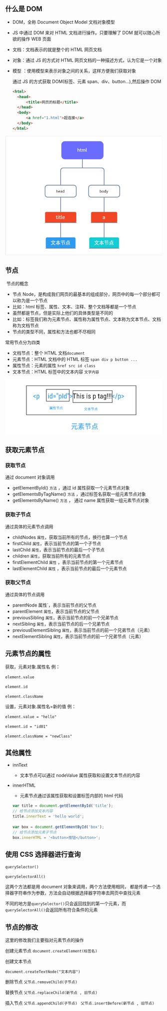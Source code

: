 ## 什么是 DOM

- DOM，全称 Document Object Model 文档对象模型

- JS 中通过 DOM 来对 HTML 文档进行操作。只要理解了 DOM 就可以随心所欲的操作 WEB 页面

- 文档：文档表示的就是整个的 HTML 网页文档

- 对象：通过 JS 的方式对 HTML 网页文档的一种描述方式，认为它是一个对象

- 模型 ：使用模型来表示对象之间的关系，这样方便我们获取对象

  通过 JS 的方式获取 DOM(标签、元素 span、div、button...),然后操作 DOM

  ```html
  <html>
  	<head>
  		<title>网页的标题</title>
  	</head>
  	<body>
  		<a href="1.html">超连接</a>
  	</body>
  </html>
  ```

![节点](./images/04.png)

## 节点

​ 节点的概念

- 节点 Node，是构成我们网页的最基本的组成部分，网页中的每一个部分都可以称为是一个节点
- 比如：html 标签、属性、文本、注释、整个文档等都是一个节点
- 虽然都是节点，但是实际上他们的具体类型是不同的
- 比如：标签我们称为元素节点、属性称为属性节点、文本称为文本节点、文档称为文档节点
- 节点的类型不同，属性和方法也都不尽相同

常用节点分为四类

- 文档节点：整个 HTML 文档`document`
- 元素节点：HTML 文档中的 HTML 标签 `span div p button ...`
- 属性节点：元素的属性 `href src id class`
- 文本节点：HTML 标签中的文本内容 `文字内容`

![节点](./images/05.png)

## 获取元素节点

### 获取节点

通过 document 对象调用

- getElementById() `方法` ，通过 id 属性获取一个元素节点对象
- getElementsByTagName() `方法` ，通过标签名获取一组元素节点对象
- getElementsByName() `方法` ， 通过 name 属性获取一组元素节点对象

### 获取子节点

通过具体的元素节点调用

- childNodes `属性`，获取当前所有的节点，换行也算一个节点
- firstChild `属性`，表示当前节点的第一个子节点
- lastChild `属性`，表示当前节点的最后一个子节点
- children `属性`，获取当前所有的元素节点
- firstElementChild `属性` ，表示当前节点的第一个元素节点
- lastElementChild `属性` ，表示当前节点的最后一个元素节点

### 获取父节点

通过具体的节点调用

- parentNode 属性`，表示当前节点的父节点
- parentElement `属性`，表示当前节点的父节点
- previousSibling `属性`，表示当前节点的前一个兄弟节点
- nextSibling `属性`，表示当前节点的后一个兄弟节点
- previousElementSibling `属性`，表示当前节点的前一个兄弟节点（元素）
- nextElementSibling `属性`，表示当前节点的前一个兄弟节点（元素）

## 元素节点的属性

获取，元素对象.属性名 例：

`element.value`

`element.id `

`element.className `

设置，元素对象.属性名=新的值 例：

`element.value = "hello" `

`element.id = "id01" `

`element.className = "newClass"`

## 其他属性

- innText

  - 文本节点可以通过 nodeValue 属性获取和设置文本节点的内容

- innerHTML

  - 元素节点通过该属性获取和设置标签内部的 html 代码

  ```js
  var title = document.getElementById('title');
  // 给节点添加文本内容
  title.innerText = 'hello world';

  var box = document.getElementById('box');
  // 给节点添加元素子节点
  box.innerHTML = '<button>按钮</button>';
  ```

## 使用 CSS 选择器进行查询

`querySelector() `

`querySelectorAll() `

这两个方法都是用 document 对象来调用，两个方法使用相同， 都是传递一个选择器字符串作为参数，方法会自动根据选择器字符串去网页中查找元素

不同的地方是`querySelector()`只会返回找到的第一个元素，而 `querySelectorAll()`会返回所有符合条件的元素

## 节点的修改

这里的修改我们主要指对元素节点的操作

创建元素节点
`document.createElement(标签名)`

创建文本节点

`document.createTextNode("文本内容")`

删除节点
`父节点.removeChild(子节点) `

替换节点
`父节点.replaceChild(新节点 , 旧节点) `

插入节点
`父节点.appendChild(子节点) `
`父节点.insertBefore(新节点 , 旧节点)`
